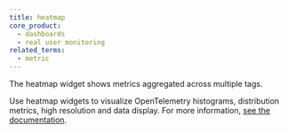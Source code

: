 ```yaml
---
title: heatmap
core_product:
  - dashboards
  - real user monitoring
related_terms:
  - metric
---
```

The heatmap widget shows metrics aggregated across multiple tags. 

Use heatmap widgets to visualize OpenTelemetry histograms, distribution metrics, high resolution and data display. For more information, <a href="/dashboards/widgets/heatmap/">see the documentation</a>.